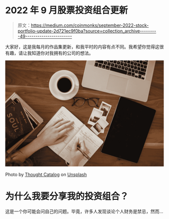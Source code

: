# 2022 年 9 月股票投资组合更新

> 原文：<https://medium.com/coinmonks/september-2022-stock-portfolio-update-2d721ec9f0ba?source=collection_archive---------49----------------------->

大家好，这是我每月的作品集更新，和我平时的内容有点不同。我希望你觉得这很有趣，请让我知道你对我拥有的公司的想法。

![](img/3291e9f7728411290789be85ebbeb8fd.png)

Photo by [Thought Catalog](https://unsplash.com/@thoughtcatalog?utm_source=medium&utm_medium=referral) on [Unsplash](https://unsplash.com?utm_source=medium&utm_medium=referral)

# 为什么我要分享我的投资组合？

这是一个你可能会问自己的问题。毕竟，许多人发现谈论个人财务是禁忌，然而…